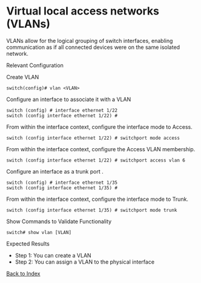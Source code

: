 # Virtual local access networks (VLANs)

VLANs allow for the logical grouping of switch interfaces, enabling communication as if all connected devices were on the same isolated network.

Relevant Configuration

Create VLAN

```
switch(config)# vlan <VLAN>
```

Configure an interface to associate it with a VLAN

```
switch (config) # interface ethernet 1/22
switch (config interface ethernet 1/22) #
```

From within the interface context, configure the interface mode to Access.

```
switch (config interface ethernet 1/22) # switchport mode access
```

From within the interface context, configure the Access VLAN membership.

```
switch (config interface ethernet 1/22) # switchport access vlan 6
```

Configure an interface as a trunk port .

```
switch (config) # interface ethernet 1/35
switch (config interface ethernet 1/35) #
```

From within the interface context, configure the interface mode to Trunk.

```
switch (config interface ethernet 1/35) # switchport mode trunk
```

Show Commands to Validate Functionality

```
switch# show vlan [VLAN]
```

Expected Results

* Step 1: You can create a VLAN
* Step 2: You can assign a VLAN to the physical interface

[Back to Index](../index.md)
